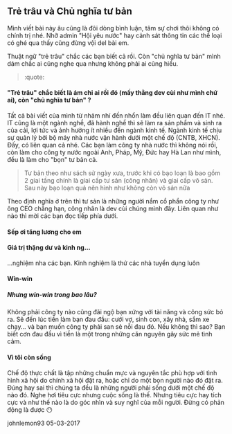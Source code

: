 ## Trẻ trâu và Chủ nghĩa tư bản

Mình viết bài này âu cũng là đôi dòng bình luận, tâm sự chơi thôi không có chính trị nhé. Nhỡ admin "Hội yêu nước" hay cảnh sát thông tin các thể loại có ghé qua thấy cũng đừng vội del bài em.

Thuật ngữ "trẻ trâu" chắc các bạn biết cả rồi. Còn "chủ nghĩa tư bản" mình dám chắc ai cũng nghe qua nhưng không phải ai cũng hiểu.
>:quote:

#### "Trẻ trâu" chắc biết là ám chỉ ai rồi đó (mấy thằng dev cùi như mình chứ ai), còn "chủ nghĩa tư bản" ?

Tất cả bài viết của mình từ nhảm nhí đến nhổn làm đều liên quan đến IT nhé. IT cũng là một ngành nghề, đã hành nghề thì sẽ làm ra sản phẩm và sinh ra của cải, lợi tức và ảnh hưởng ít nhiều đến ngành kinh tế. Ngành kinh tế chịu sự quản lý bởi bộ máy nhà nước vận hành dưới một chế độ (CNTB, XHCN). Đấy, có liên quan cả nhé. Các bạn làm công ty nhà nước thì không nói rồi, còn làm cho công ty nước ngoài Anh, Pháp, Mỹ, Đức hay Hà Lan như mình, đều là làm cho "bọn" tư bản cả. 

>Tư bản theo như sách sử ngày xưa, trước khi có bạo loạn là bao gồm 2 giai tầng chính là giai cấp tư sản (công nhân) và giai cấp vô sản. Sau này bạo loạn quá nên hình như không còn vô sản nữa

Theo định nghĩa ở trên thì tư sản là những người nắm cổ phẩn công ty như ông CEO chẳng hạn, công nhân là dev cùi chúng mình đây.
Liên quan như nào thì mời các bạn đọc tiếp phía dưới.

#### Sếp ơi tăng lương cho em

#### Giá trị thặng dư và kinh ng...
...nghiệm nha các bạn. Kinh nghiệm là thứ các nhà tuyển dụng luôn 

#### Win-win

##### Nhưng win-win trong bao lâu?

Không phải công ty nào cũng đãi ngộ bạn xứng với tài năng và công sức bỏ ra. Sẽ đến lúc tiền làm bạn đau đầu: cưới vợ, sinh con, xây nhà, sắm xe chạy... và bạn muốn công ty phải san sẻ nỗi đau đó. Nếu không thì sao? Bạn biết cơn đau đầu vì tiền là một trong những căn nguyên gây sức mẻ tình cảm.

#### Vì tôi còn sống
Chế độ thực chất là tập những chuẩn mực và nguyên tắc phù hợp với tình hình xã hội do chính xã hội đặt ra, hoặc chỉ do một bọn người nào đó đặt ra. Đúng hay sai thì chúng ta đều là những người phải sống dưới một chế độ nào đó.
Nghe hơi tiêu cực nhưng cuộc sống là thế. Nhưng tiêu cực hay tích cực và như thế nào là do góc nhìn và suy nghĩ của mỗi người. Đừng có phản động là được :no_mouth:

johnlemon93 05-03-2017